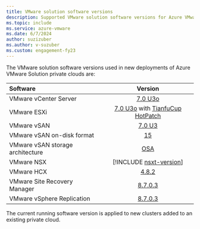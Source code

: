 ```yaml
---
title: VMware solution software versions
description: Supported VMware solution software versions for Azure VMware Solution.
ms.topic: include
ms.service: azure-vmware
ms.date: 6/7/2024
author: suzizuber
ms.author: v-suzuber
ms.custom: engagement-fy23
---
```


<!-- Used in faq.md and concepts-private-clouds-clusters#host-maintenance-and-lifecycle-management and introduction#vmware-software-versions-->


The VMware solution software versions used in new deployments of Azure VMware Solution private clouds are:

| Software                         |    Version   |
| :---                             |     :---:    |
| VMware vCenter Server            |    [7.0 U3o](https://docs.vmware.com/en/VMware-vSphere/7.0/rn/vsphere-vcenter-server-70u3o-release-notes/index.html)   |
| VMware ESXi                      |    [7.0 U3o](https://docs.vmware.com/en/VMware-vSphere/7.0/rn/vsphere-esxi-70u3o-release-notes/index.html) with [TianfuCup HotPatch](https://blogs.vmware.com/security/2023/10/tfc2023.html)  |
| VMware vSAN                      |    [7.0 U3](https://docs.vmware.com/en/VMware-vSphere/7.0/rn/vmware-vsan-703-release-notes.html)   |
| VMware vSAN on-disk format       |    [15](https://kb.vmware.com/s/article/2148493)   |
| VMware vSAN storage architecture |    [OSA](https://core.vmware.com/blog/comparing-original-storage-architecture-vsan-8-express-storage-architecture)   |
| VMware NSX                       |    [!INCLUDE [nsxt-version](nsxt-version.md)]   |
| VMware HCX                       |    [4.8.2](https://docs.vmware.com/en/VMware-HCX/4.8.2/rn/vmware-hcx-482-release-notes/index.html)   |
| VMware Site Recovery Manager     |    [8.7.0.3](https://docs.vmware.com/en/Site-Recovery-Manager/8.7/rn/vmware-site-recovery-manager-8703-release-notes/index.html)   |
| VMware vSphere Replication       |    [8.7.0.3](https://docs.vmware.com/en/vSphere-Replication/8.7/rn/vsphere-replication-8703-release-notes/index.html)   |

The current running software version is applied to new clusters added to an existing private cloud.
